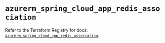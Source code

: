 # `azurerm_spring_cloud_app_redis_association`

Refer to the Terraform Registry for docs: [`azurerm_spring_cloud_app_redis_association`](https://registry.terraform.io/providers/hashicorp/azurerm/3.98.0/docs/resources/spring_cloud_app_redis_association).
